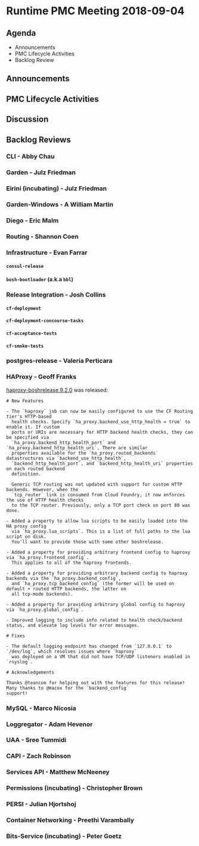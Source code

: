 # Runtime PMC Meeting 2018-09-04

## Agenda

* Announcements
* PMC Lifecycle Activities
* Backlog Review


## Announcements


## PMC Lifecycle Activities


## Discussion


## Backlog Reviews

### CLI - Abby Chau


### Garden - Julz Friedman


### Eirini (incubating) - Julz Friedman


### Garden-Windows - A William Martin


### Diego - Eric Malm


### Routing - Shannon Coen


### Infrastructure - Evan Farrar

#### `consul-release`


#### `bosh-bootloader` (a.k.a `bbl`)


### Release Integration - Josh Collins

#### `cf-deployment`


#### `cf-deployment-concourse-tasks`


#### `cf-acceptance-tests`


#### `cf-smoke-tests`



### postgres-release - Valeria Perticara


### HAProxy - Geoff Franks
[haproxy-boshrelease 9.2.0](https://github.com/cloudfoundry-incubator/haproxy-boshrelease/releases) was released:
```
# New Features

- The `haproxy` job can now be easily configured to use the CF Routing tier's HTTP-based
  health checks. Specify `ha_proxy.backend_use_http_health = true` to enable it. If custom
  ports or URIs are necessary for HTTP backend health checks, they can be specified via
  `ha_proxy.backend_http_health_port` and `ha_proxy.backend_http_health_uri`. There are similar
  properties available for the `ha_proxy.routed_backends` datastructures via `backend_use_http_health`,
  `backend_http_health_port`, and `backend_http_health_uri` properties on each routed backend
  definition.

  Generic TCP routing was not updated with support for custom HTTP backends. However, when the
  `tcp_router` link is consumed from Cloud Foundry, it now enforces the use of HTTP health checks
  to the TCP router. Previously, only a TCP port check on port 80 was done.

- Added a property to allow lua scripts to be easily loaded into the HA proxy config
  via `ha_proxy.lua_scripts`. This is a list of full paths to the lua script on disk.
  You'll want to provide those with some other boshrelease.

- Added a property for providing arbitrary frontend config to haproxy via `ha_proxy.frontend_config`.
  This applies to all of the haproxy frontends.

- Added a property for providing arbitrary backend config to haproxy backends via the `ha_proxy.backend_config`,
  and `ha_proxy.tcp_backend_config` (the former will be used on default + routed HTTP backends, the latter on
  all tcp-mode backends).

- Added a property for providing arbitrary global config to haproxy via `ha_proxy.global_config`.

- Improved logging to include info related to health check/backend status, and elevate log levels for error messages.

# Fixes

- The default logging endpoint has changed from `127.0.0.1` to `/dev/log`, which resolves issues where `haproxy`
  was deployed on a VM that did not have TCP/UDP listeners enabled in `rsyslog`.

# Acknowledgements

Thanks @teancom for helping out with the features for this release! Many thanks to @macox for the `backend_config`
support!
```

### MySQL - Marco Nicosia


### Loggregator - Adam Hevenor


### UAA - Sree Tummidi


### CAPI - Zach Robinson


### Services API - Matthew McNeeney


### Permissions (incubating) - Christopher Brown


### PERSI - Julian Hjortshoj


### Container Networking - Preethi Varambally


### Bits-Service (incubating) - Peter Goetz

